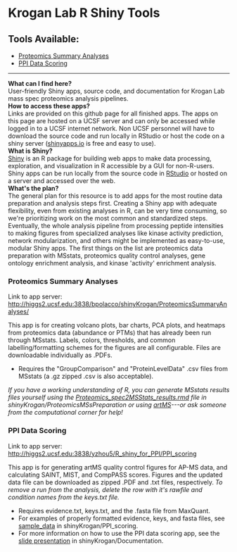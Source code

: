 # Krogan Lab R Shiny Tools

## Tools Available:
- [Proteomics Summary Analyses](#Proteomics-Summary-Analyses)
- [PPI Data Scoring](#PPI-Data-Scoring)

---

**What can I find here?**  
User-friendly Shiny apps, source code, and documentation for Krogan Lab mass spec proteomics analysis pipelines.  
**How to access these apps?**  
Links are provided on this github page for all finished apps. The apps on this page are hosted on a UCSF server and can only be accessed while logged in to a UCSF internet network. Non UCSF personnel will have to download the source code and run locally in RStudio or host the code on a shiny server ([shinyapps.io](https://www.shinyapps.io/?_gl=1*yakayf*_ga*NzE3MDY1MjQ0LjE2ODMyMzYxMjc.*_ga_8QJS108GF1*MTY4MzMzNjAxNC4yLjEuMTY4MzMzNzU4My4wLjAuMA..*_ga_2C0WZ1JHG0*MTY4MzMzNjAxNC4yLjEuMTY4MzMzNzU4My4wLjAuMA..) is free and easy to use).  
**What is Shiny?**  
[Shiny](https://shiny.rstudio.com/) is an R package for building web apps to make data processing, exploration, and visualization in R accessible by a GUI for non-R-users. Shiny apps can be run locally from the source code in [RStudio](https://posit.co/download/rstudio-desktop/) or hosted on a server and accessed over the web.  
**What's the plan?**  
The general plan for this resource is to add apps for the most routine data preparation and analysis steps first. Creating a Shiny app with adequate flexibility, even from existing analyses in R, can be very time consuming, so we're prioritizing work on the most common and standardized steps. Eventually, the whole analysis pipeline from processing peptide intensities to making figures from specialized analyses like kinase activity prediction, network modularization, and others might be implemented as easy-to-use, modular Shiny apps. The first things on the list are proteomics data preparation with MSstats, proteomics quality control analyses, gene ontology enrichment analysis, and kinase 'activity' enrichment analysis.  


### Proteomics Summary Analyses
Link to app server: http://higgs2.ucsf.edu:3838/bpolacco/shinyKrogan/ProteomicsSummaryAnalyses/ 

This app is for creating volcano plots, bar charts, PCA plots, and heatmaps from proteomics data (abundance or PTMs) that has already been run through MSstats. Labels, colors, thresholds, and common labelling/formatting schemes for the figures are all configurable. Files are downloadable individually as .PDFs.  
- Requires the "GroupComparison" and "ProteinLevelData" .csv files from MSstats (a .gz zipped .csv is also acceptable).

*If you have a working understanding of R, you can generate MSstats results files yourself using the [Proteomics_spec2MSStats_results.rmd](https://github.com/kroganlab/shinyKrogan/blob/main/ProteomicsMSsPreparation/Proteomics_spec2MSStats_results.rmd) file in shinyKrogan/ProteomicsMSsPreparation or using [artMS](https://github.com/biodavidjm/artMS)---or ask someone from the computational corner for help!*

### PPI Data Scoring
Link to app server: http://higgs2.ucsf.edu:3838/yzhou5/R_shiny_for_PPI/PPI_scoring

This app is for generating artMS quality control figures for AP-MS data, and calculating SAINT, MIST, and CompPASS scores. Figures and the updated data file can be downloaded as zipped .PDF and .txt files, respectively. *To remove a run from the analysis, delete the row with it's rawfile and condition names from the keys.txt file.*
- Requires evidence.txt, keys.txt, and the .fasta file from MaxQuant. 
- For examples of properly formatted evidence, keys, and fasta files, see [sample_data](https://github.com/kroganlab/shinyKrogan/blob/main/PPI_scoring/sample_data) in shinyKrogan/PPI_scoring. 
- For more information on how to use the PPI data scoring app, see the [slide presentation](https://github.com/kroganlab/shinyKrogan/blob/main/Documentation/PPI_scoring) in shinyKrogan/Documentation.
